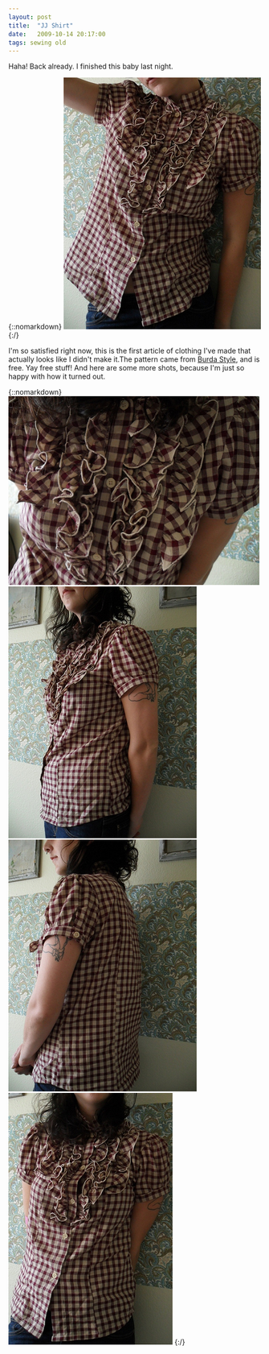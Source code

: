 ```yaml
---
layout: post
title:  "JJ Shirt"
date:   2009-10-14 20:17:00
tags: sewing old
---
```

Haha! Back already. I finished this baby last night.

{::nomarkdown}
<img src="/uploads/2009/10/jj01.jpg">
{:/}

I'm so satisfied right now, this is the first article of clothing I've made that actually looks like I didn't make it.The pattern came from [Burda Style](http://www.burdastyle.com/projects/jj), and is free. Yay free stuff! And here are some more shots, because I'm just so happy with how it turned out.

{::nomarkdown}
<img src="/uploads/2009/10/jj02.jpg">
<img src="/uploads/2009/10/jj03.jpg">
<img src="/uploads/2009/10/jj04.jpg">
<img src="/uploads/2009/10/jj05.jpg">
{:/}
